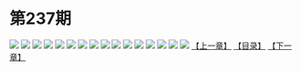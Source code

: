 # 第237期
![](https://mao.mhtupian.com/uploads/img/7563/212206/manhua_12_20151230_2015123010275057820.jpg)
![](https://mao.mhtupian.com/uploads/img/7563/212206/manhua_12_20151230_2015123010275396553.jpg)
![](https://mao.mhtupian.com/uploads/img/7563/212206/manhua_12_20151230_2015123010275761836.jpg)
![](https://mao.mhtupian.com/uploads/img/7563/212206/manhua_12_20151230_2015123010280291502.jpg)
![](https://mao.mhtupian.com/uploads/img/7563/212206/manhua_12_20151230_2015123010280797239.jpg)
![](https://mao.mhtupian.com/uploads/img/7563/212206/manhua_12_20151230_2015123010281369979.jpg)
![](https://mao.mhtupian.com/uploads/img/7563/212206/manhua_12_20151230_2015123010282162739.jpg)
![](https://mao.mhtupian.com/uploads/img/7563/212206/manhua_12_20151230_2015123010282538325.jpg)
![](https://mao.mhtupian.com/uploads/img/7563/212206/manhua_12_20151230_2015123010283580812.jpg)
![](https://mao.mhtupian.com/uploads/img/7563/212206/manhua_12_20151230_2015123010284326526.jpg)
![](https://mao.mhtupian.com/uploads/img/7563/212206/manhua_12_20151230_2015123010284869345.jpg)
![](https://mao.mhtupian.com/uploads/img/7563/212206/manhua_12_20151230_2015123010285411461.jpg)
![](https://mao.mhtupian.com/uploads/img/7563/212206/manhua_12_20151230_2015123010285940050.jpg)
![](https://mao.mhtupian.com/uploads/img/7563/212206/manhua_12_20151230_2015123010290394863.jpg)
![](https://mao.mhtupian.com/uploads/img/7563/212206/manhua_12_20151230_2015123010290766258.jpg)
![](https://mao.mhtupian.com/uploads/img/7563/212206/manhua_12_20151230_2015123010291340585.jpg)
[【上一章】](./46.md)
[【目录】](./README.md)
[【下一章】](./48.md)
